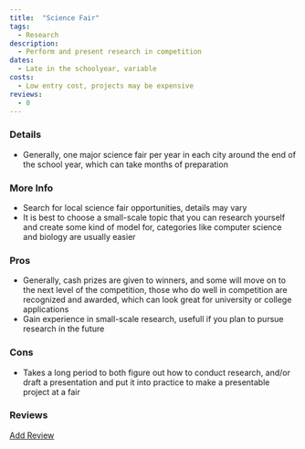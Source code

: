 ```yaml
---
title:  "Science Fair"
tags: 
  - Research
description:
  - Perform and present research in competition
dates:
  - Late in the schoolyear, variable
costs:
  - Low entry cost, projects may be expensive
reviews:
  - 0
---
```


### Details
- Generally, one major science fair per year in each city around the end of the school year, which can take months of preparation

### More Info
- Search for local science fair opportunities, details may vary
- It is best to choose a small-scale topic that you can research yourself and create some kind of model for, categories like computer science and biology are usually easier

### Pros
- Generally, cash prizes are given to winners, and some will move on to the next level of the competition, those who do well in competition are recognized and awarded, which can look great for university or college applications
- Gain experience in small-scale research, usefull if you plan to pursue research in the future

### Cons
- Takes a long period to both figure out how to conduct research, and/or draft a presentation and put it into practice to make a presentable project at a fair

### Reviews
<div markdown="0"><a href="{{site.baseurl}}/contact" class="btn">Add Review</a></div>